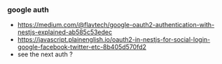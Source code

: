### google auth
- https://medium.com/@flavtech/google-oauth2-authentication-with-nestjs-explained-ab585c53edec
- https://javascript.plainenglish.io/oauth2-in-nestjs-for-social-login-google-facebook-twitter-etc-8b405d570fd2
- see the next auth ?